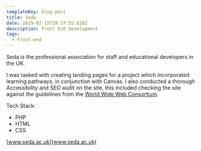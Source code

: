 ```yaml
---
templateKey: blog-post
title: Seda
date: 2019-02-15T19:37:55.626Z
description: Front End Development
tags:
  - Front-end
---
```

Seda is the professional association for staff and educational developers in the UK. 

I was tasked with creating landing pages for a project which incorporated learning pathways, in conjunction with Canvas. I also conducted a thorough Accessibility and SEO audit on the site, this included checking the site against the guidelines from the [World Wide Web Consortium](https://www.w3.org/).

Tech Stack: 

* PHP
* HTML 
* CSS

[www.seda.ac.uk](www.seda.ac.uk)
